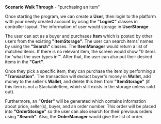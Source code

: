 **Scenario Walk Through** - "purchasing an item"   


Once starting the program, we can create a **User**, then login to the platform with your newly created account by 
using the **"LoginC"** classes in controller layout. The information of user would storage in 
**UserStorage**  

The user can act as a buyer and purchases **Item** which is posted by other users from the existing **"ItemStorage"**.
The user can search items’ names by using the **"Search"** classes. The **ItemManager** would 
return a list of matched items. If there is no relevant item, the screen would show "0 items for 
'what the user types in'". After that, the user can also put their desired items in the **"Cart"**.

Once they pick a specific item, they can purchase the item by performing a **"Transaction"**. The transaction will 
deduct buyer's money in **Wallet**, add money to the seller's **Wallet**, and delete this item from **"ItemStorage"** 
(if this item is not a StackableItem, which still exists in the storage unless sold out).  

Furthermore, an **"Order"** will be generated which contains information about price, seller(s), buyer, and an order 
number. This order will be placed into **"OrderStorage"** so the user can also search for their previous orders using 
**"Search"**. Also, the **OrderManager** would give the list of order. 